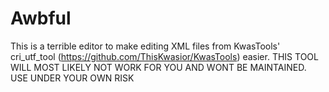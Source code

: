 # Awbful
 This is a terrible editor to make editing XML files from KwasTools' cri_utf_tool (https://github.com/ThisKwasior/KwasTools) easier.
 THIS TOOL WILL MOST LIKELY NOT WORK FOR YOU AND WONT BE MAINTAINED. USE UNDER YOUR OWN RISK
